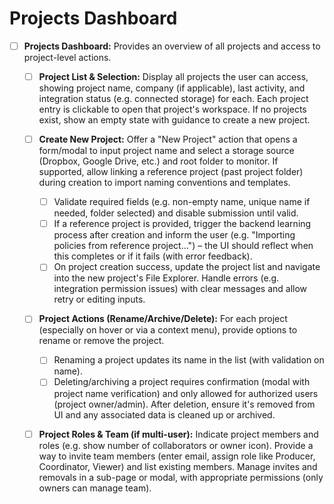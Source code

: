 # Projects Dashboard

* [ ] **Projects Dashboard:** Provides an overview of all projects and access to project-level actions.

  * [ ] **Project List & Selection:** Display all projects the user can access, showing project name, company (if applicable), last activity, and integration status (e.g. connected storage) for each. Each project entry is clickable to open that project's workspace. If no projects exist, show an empty state with guidance to create a new project.
  * [ ] **Create New Project:** Offer a "New Project" action that opens a form/modal to input project name and select a storage source (Dropbox, Google Drive, etc.) and root folder to monitor. If supported, allow linking a reference project (past project folder) during creation to import naming conventions and templates.

    * [ ] Validate required fields (e.g. non-empty name, unique name if needed, folder selected) and disable submission until valid.
    * [ ] If a reference project is provided, trigger the backend learning process after creation and inform the user (e.g. "Importing policies from reference project…") – the UI should reflect when this completes or if it fails (with error feedback).
    * [ ] On project creation success, update the project list and navigate into the new project's File Explorer. Handle errors (e.g. integration permission issues) with clear messages and allow retry or editing inputs.
  * [ ] **Project Actions (Rename/Archive/Delete):** For each project (especially on hover or via a context menu), provide options to rename or remove the project.

    * [ ] Renaming a project updates its name in the list (with validation on name).
    * [ ] Deleting/archiving a project requires confirmation (modal with project name verification) and only allowed for authorized users (project owner/admin). After deletion, ensure it's removed from UI and any associated data is cleaned up or archived.
  * [ ] **Project Roles & Team (if multi-user):** Indicate project members and roles (e.g. show number of collaborators or owner icon). Provide a way to invite team members (enter email, assign role like Producer, Coordinator, Viewer) and list existing members. Manage invites and removals in a sub-page or modal, with appropriate permissions (only owners can manage team).
